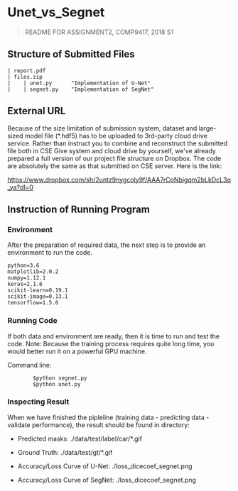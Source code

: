 # Unet_vs_Segnet 
> README FOR ASSIGNMENT2, COMP9417, 2018 S1

## Structure of Submitted Files
	| report.pdf
	| files.zip
	|    | unet.py    	"Implementation of U-Net"
	|    | segnet.py	"Implementation of SegNet"


## External URL
Because of the size limitation of submission system, dataset and large-sized model file (*.hdf5) has to be uploaded to 
3rd-party cloud drive service. Rather than instruct you to combine and reconstruct the submitted file both in CSE Give system 
and cloud drive by yourself, we've already prepared a full version of our project file structure on Dropbox. The code are 
absolutely the same as that submitted on CSE server. Here is the link:

https://www.dropbox.com/sh/2untz9nygcoly9f/AAA7rCpNbigqm2bLkDcL3q_ya?dl=0


## Instruction of Running Program
### Environment
After the preparation of required data, the next step is to provide an environment to run the code.

	python=3.6
	matplotlib=2.0.2
	numpy=1.12.1
	keras=2.1.6
	scikit-learn=0.19.1
	scikit-image=0.13.1
	tensorflow=1.5.0
		
### Running Code
If both data and environment are ready, then it is time to run and test the code.
Note: Because the training process requires quite long time, you would better run it on a powerful GPU machine.

Command line:
```
		$python segnet.py
		$python unet.py
```
### Inspecting Result
When we have finished the pipleline (training data - predicting data - validate performance), the result should be found
in directory:

* Predicted masks: ./data/test/label/car/*.gif
* Ground Truth: ./data/test/gt/*.gif

* Accuracy/Loss Curve of U-Net: ./loss_dicecoef_segnet.png
* Accuracy/Loss Curve of SegNet: ./loss_dicecoef_segnet.png
		
